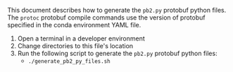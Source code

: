 <!--
################################################################################################
# Licensed to the Apache Software Foundation (ASF) under one
# or more contributor license agreements.  See the NOTICE file
# distributed with this work for additional information
# regarding copyright ownership.  The ASF licenses this file
# to you under the Apache License, Version 2.0 (the
# "License"); you may not use this file except in compliance
# with the License.  You may obtain a copy of the License at
#
#     http://www.apache.org/licenses/LICENSE-2.0
#
# Unless required by applicable law or agreed to in writing,
# software distributed under the License is distributed on an
# "AS IS" BASIS, WITHOUT WARRANTIES OR CONDITIONS OF ANY
# KIND, either express or implied.  See the License for the
# specific language governing permissions and limitations
# under the License.
#################################################################################################
-->

This document describes how to generate the `pb2.py` protobuf python files. The `protoc` protobuf compile commands use the version of protobuf specified in the conda environment YAML file.

1. Open a terminal in a developer environment
1. Change directories to this file's location
1. Run the following script to generate the `pb2.py` protobuf python files:
    - `./generate_pb2_py_files.sh`
